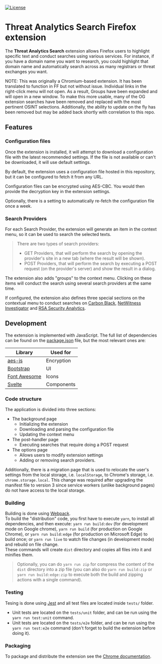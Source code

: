 [![License](https://img.shields.io/badge/License-Apache%202.0-blue.svg)](https://github.com/AdvancedThreatAnalytics/threat-analytics-search/blob/main/LICENSE)

# Threat Analytics Search Firefox extension

The **Threat Analytics Search** extension allows Firefox users to highlight specific text and conduct searches using various services. For instance, if you have a domain name you want to research, you could highlight that domain name and automatically search across as many registrars or threat exchanges you want.

NOTE: This was originally a Chromium-based extension.  It has been translated to function in FF but not without issue.  Individual links in the right-click menu will not open.  As a result, Groups have been expanded and will open in a new window.  To make this more usable, many of the OG extension searches have been removed and replaced with the most pertinent OSINT selections.  Additionally, the ability to update on the fly has been removed but may be added back shortly with correlation to this repo.

## Features

### Configuration files

Once the extension is installed, it will attempt to download a configuration file with the latest recommended settings. If the file is not available or can't be downloaded, it will use default settings.

By default, the extension uses a configuration file hosted in this repository, but it can be configured to fetch it from any URL.

Configuration files can be encrypted using AES-CBC. You would then provide the decryption key in the extension settings.

Optionally, there is a setting to automatically re-fetch the configuration file once a week.

### Search Providers

For each Search Provider, the extension will generate an item in the context menu, so it can be used to search the selected texts.

> There are two types of search providers:
>
> - GET Providers, that will perform the search by opening the provider's site in a new tab (where the result will be shown).
> - POST Providers, that will perform the search by executing a POST request (on the provider's server) and show the result in a dialog.

The extension also adds "groups" to the context menu. Clicking on these items will conduct the search using several search providers at the same time.

If configured, the extension also defines three special sections on the contextual menu to conduct searches on [Carbon Black](https://www.carbonblack.com/), [NetWitness Investigator](http://www.emc.com/security/security-analytics/security-analytics.htm) and [RSA Security Analytics](https://community.rsa.com/t5/rsa-netwitness-investigator/tkb-p/netwitness-investigator).

## Development

The extension is implemented with JavaScript. The full list of dependencies can be found on the [package.json](./package.json) file, but the most relevant ones are:

| Library                                    | Used for   |
| ------------------------------------------ | ---------- |
| [aes-js](https://github.com/ricmoo/aes-js) | Encryption |
| [Bootstrap](https://getbootstrap.com/)     | UI         |
| [Font Awesome](https://fontawesome.com/)   | Icons      |
| [Svelte](https://svelte.dev/)              | Components |

### Code structure

The application is divided into three sections:

- The background page
  - Initializing the extension
  - Downloading and parsing the configuration file
  - Updating the context menu
- The post-handler page
  - Executing searches that require doing a POST request
- The options page
  - Allows users to modify extension settings
  - Adding or removing search providers.

Additionally, there is a migration page that is used to relocate the user's settings from the local storage, i.e. `localStorage`, to Chrome's storage, i.e. `chrome.storage.local`. This change was required after upgrading the manifest file to version 3 since service workers (unlike background pages) do not have access to the local storage.

### Building

Building is done using [Webpack](https://webpack.js.org/).  
To build the "distribution" code, you first have to execute `yarn`, to install all dependencies, and then execute: `yarn run build:dev` (for development mode on Google chrome), `yarn run build` (for production on Google Chrome), or `yarn run build:edge` (for production on Microsoft Edge) to build once; or `yarn run live` to watch file changes (in development mode) and rebuild on file change.  
These commands will create `dist` directory and copies all files into it and minifies them.

> Optionally, you can do `yarn run zip` for compress the content of the `dist` directory into a zip file (you can also do `yarn run build:zip` or `yarn run build:edge:zip` to execute both the build and zipping actions with a single command).

### Testing

Tesing is done using [Jest](https://jestjs.io/) and all test files are located inside `tests/` folder.

- Unit tests are located on the `tests/unit` folder, and can be run using the `yarn run test:unit` command.
- Unit tests are located on the `tests/e2e` folder, and can be run using the `yarn run test:e2e` command (don't forget to build the extension before doing it).

### Packaging

To package and distribute the extension see the [Chrome documentation](https://developer.chrome.com/docs/extensions/mv3/hosting/).

